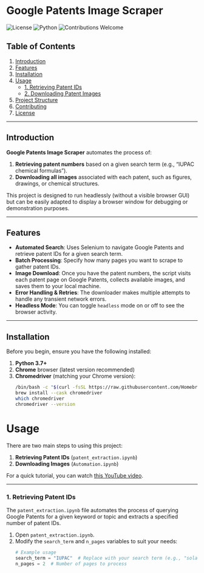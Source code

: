 # Google Patents Image Scraper

![License](https://img.shields.io/badge/license-MIT-green.svg)
![Python](https://img.shields.io/badge/Python-3.7%2B-blue.svg)
![Contributions Welcome](https://img.shields.io/badge/Contributions-Welcome-orange.svg)

## Table of Contents

1. [Introduction](#introduction)  
2. [Features](#features)  
3. [Installation](#installation)  
4. [Usage](#usage)  
   - [1. Retrieving Patent IDs](#1-retrieving-patent-ids)  
   - [2. Downloading Patent Images](#2-downloading-patent-images)  
5. [Project Structure](#project-structure)  
6. [Contributing](#contributing)  
7. [License](#license)  

---

## Introduction

**Google Patents Image Scraper** automates the process of:
1. **Retrieving patent numbers** based on a given search term (e.g., “IUPAC chemical formulas”).
2. **Downloading all images** associated with each patent, such as figures, drawings, or chemical structures.

This project is designed to run headlessly (without a visible browser GUI) but can be easily adapted to display a browser window for debugging or demonstration purposes.

---

## Features

- **Automated Search**: Uses Selenium to navigate Google Patents and retrieve patent IDs for a given search term.  
- **Batch Processing**: Specify how many pages you want to scrape to gather patent IDs.  
- **Image Download**: Once you have the patent numbers, the script visits each patent page on Google Patents, collects available images, and saves them to your local machine.  
- **Error Handling & Retries**: The downloader makes multiple attempts to handle any transient network errors.  
- **Headless Mode**: You can toggle `headless` mode on or off to see the browser activity.  

---

## Installation

Before you begin, ensure you have the following installed:

1. **Python 3.7+**  
2. **Chrome** browser (latest version recommended)  
3. **Chromedriver** (matching your Chrome version):  
   ```bash
   /bin/bash -c "$(curl -fsSL https://raw.githubusercontent.com/Homebrew/install/HEAD/install.sh)"
   brew install --cask chromedriver
   which chromedriver
   chromedriver --version


  # Usage

There are two main steps to using this project:

1. **Retrieving Patent IDs** (`patent_extraction.ipynb`)  
2. **Downloading Images** (`Automation.ipynb`)  

For a quick tutorial, you can watch [this YouTube video](https://youtu.be/PV6BjJM5a1s).

---

### 1. Retrieving Patent IDs

The `patent_extraction.ipynb` file automates the process of querying Google Patents for a given keyword or topic and extracts a specified number of patent IDs.

1. Open `patent_extraction.ipynb`.
2. Modify the `search_term` and `n_pages` variables to suit your needs:
   ```python
   # Example usage
   search_term = "IUPAC"  # Replace with your search term (e.g., "solar panels")
   n_pages = 2  # Number of pages to process

